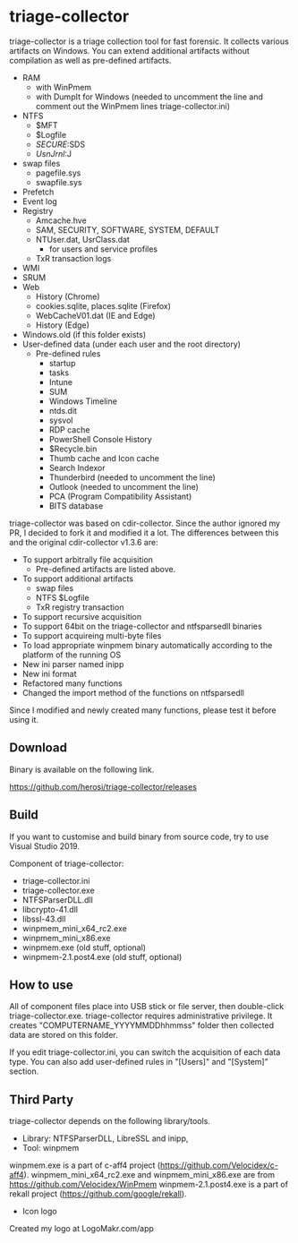# triage-collector

triage-collector is a triage collection tool for fast forensic. 
It collects various artifacts on Windows. You can extend additional artifacts 
without compilation as well as pre-defined artifacts.

* RAM
  * with WinPmem
  * with DumpIt for Windows (needed to uncomment the line and comment out the WinPmem lines triage-collector.ini)
* NTFS
  * $MFT
  * $Logfile
  * $SECURE:$SDS
  * $UsnJrnl:$J
* swap files
  * pagefile.sys
  * swapfile.sys
* Prefetch
* Event log
* Registry
  * Amcache.hve
  * SAM, SECURITY, SOFTWARE, SYSTEM, DEFAULT
  * NTUser.dat, UsrClass.dat
    * for users and service profiles
  * TxR transaction logs
* WMI
* SRUM
* Web
  * History (Chrome)
  * cookies.sqlite, places.sqlite (Firefox)
  * WebCacheV01.dat (IE and Edge)
  * History (Edge)
* Windows.old (if this folder exists)
* User-defined data (under each user and the root directory)
  * Pre-defined rules
    * startup
    * tasks
    * Intune
    * SUM
    * Windows Timeline
    * ntds.dit
    * sysvol
    * RDP cache
    * PowerShell Console History
    * $Recycle.bin
    * Thumb cache and Icon cache
    * Search Indexor
    * Thunderbird (needed to uncomment the line)
    * Outlook (needed to uncomment the line)
    * PCA (Program Compatibility Assistant)
    * BITS database

triage-collector was based on cdir-collector. Since the author ignored my PR, I decided to fork it and modified it a lot.
The differences between this and the original cdir-collector v1.3.6 are:
* To support arbitrally file acquisition
  * Pre-defined artifacts are listed above.
* To support additional artifacts
  * swap files
  * NTFS $Logfile
  * TxR registry transaction
* To support recursive acquisition
* To support 64bit on the triage-collector and ntfsparsedll binaries
* To support acquireing multi-byte files
* To load appropriate winpmem binary automatically according to the platform of the running OS
* New ini parser named inipp
* New ini format
* Refactored many functions
* Changed the import method of the functions on ntfsparsedll

Since I modified and newly created many functions, please test it before using it.

## Download

Binary is available on the following link.

https://github.com/herosi/triage-collector/releases

## Build

If you want to customise and build binary from source code, try to use Visual Studio 2019. 

Component of triage-collector: 
* triage-collector.ini
* triage-collector.exe
* NTFSParserDLL.dll
* libcrypto-41.dll
* libssl-43.dll
* winpmem_mini_x64_rc2.exe
* winpmem_mini_x86.exe
* winpmem.exe (old stuff, optional)
* winpmem-2.1.post4.exe (old stuff, optional)

## How to use

All of component files place into USB stick or file server, then double-click triage-collector.exe. triage-collector requires administrative privilege.
It creates "COMPUTERNAME_YYYYMMDDhhmmss" folder then collected data are stored on this folder. 

If you edit triage-collector.ini, you can switch the acquisition of each data type. You can also add user-defined rules in "[Users]" and "[System]" section.

## Third Party

triage-collector depends on the following library/tools.

* Library: NTFSParserDLL, LibreSSL and inipp,
* Tool: winpmem

winpmem.exe is a part of c-aff4 project (https://github.com/Velocidex/c-aff4). 
winpmem_mini_x64_rc2.exe and winpmem_mini_x86.exe are from https://github.com/Velocidex/WinPmem
winpmem-2.1.post4.exe is a part of rekall project (https://github.com/google/rekall).

* Icon logo

Created my logo at LogoMakr.com/app
